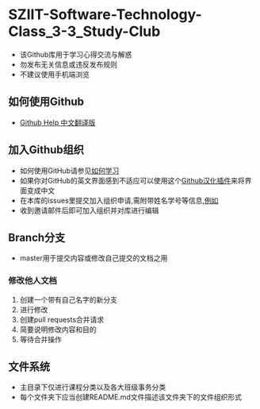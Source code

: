 # SZIIT-Software-Technology-Class_3-3_Study-Club
- 该Github库用于学习心得交流与解惑
- 勿发布无关信息或违反发布规则
- 不建议使用手机端浏览
## 如何使用Github
- [Github Help 中文翻译版](https://github.com/waylau/github-help)
## 加入Github组织
- 如何使用GitHub请参见[如何学习](如何学习.md)
- 如果你对GitHub的英文界面感到不适应可以使用这个[Github汉化插件](https://github.com/52cik/github-hans)来将界面变成中文
- 在本库的issues里提交加入组织申请,需附带姓名学号等信息,[例如](../../issues/2)
- 收到邀请邮件后即可加入组织并对库进行编辑
## Branch分支
- master用于提交内容或修改自己提交的文档之用
### 修改他人文档
1. 创建一个带有自己名字的新分支
2. 进行修改
3. 创建pull requests合并请求
4. 简要说明修改内容和目的
5. 等待合并操作
## 文件系统
- 主目录下仅进行课程分类以及各大班级事务分类
- 每个文件夹下应当创建README.md文件描述该文件夹下的文件组织形式
